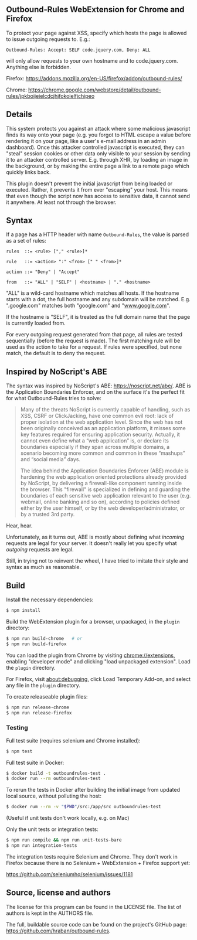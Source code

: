 ## Outbound-Rules WebExtension for Chrome and Firefox

To protect your page against XSS, specify which hosts the page is allowed to
issue outgoing requests to. E.g.:

```
Outbound-Rules: Accept: SELF code.jquery.com, Deny: ALL
```

will only allow requests to your own hostname and to code.jquery.com. Anything
else is forbidden.

Firefox: https://addons.mozilla.org/en-US/firefox/addon/outbound-rules/

Chrome: https://chrome.google.com/webstore/detail/outbound-rules/jpkboijeielcdcjhjfokoielfjchipeo

## Details

This system protects you against an attack where some malicious javascript finds
its way onto your page (e.g. you forgot to HTML escape a value before rendering
it on your page, like a user's e-mail address in an admin dashboard). Once this
attacker controlled javascript is executed, they can "steal" session cookies or
other data only visible to your session by sending it to an attacker controlled
server. E.g.  through XHR, by loading an image in the background, or by making
the entire page a link to a remote page which quickly links back.

This plugin doesn't prevent the initial javascript from being loaded or
executed. Rather, it prevents it from ever "escaping" your host. This means that
even though the script now has access to sensitive data, it cannot send it
anywhere. At least not through the browser.

## Syntax

If a page has a HTTP header with name `Outbound-Rules`, the value is parsed as a
set of rules:

```
rules  ::= <rule> ["," <rule>]*

rule   ::= <action> ":" <from> [" " <from>]*

action ::= "Deny" | "Accept"

from   ::= "ALL" | "SELF" | <hostname> | "." <hostname>
```

"ALL" is a wild-card hostname which matches all hosts. If the hostname starts
with a dot, the full hostname and any subdomain will be matched. E.g.
".google.com" matches both "google.com" and "www.google.com".

If the hostname is "SELF", it is treated as the full domain name that the page
is currently loaded from.

For every outgoing request generated from that page, all rules are tested
sequentially (before the request is made). The first matching rule will be used
as the action to take for a request. If rules were specified, but none match,
the default is to deny the request.

## Inspired by NoScript's ABE

The syntax was inspired by NoScript's ABE: https://noscript.net/abe/. ABE is the
Application Boundaries Enforcer, and on the surface it's the perfect fit for
what Outbound-Rules tries to solve:

> Many of the threats NoScript is currently capable of handling, such as XSS,
> CSRF or ClickJacking, have one common evil root: lack of proper isolation at
> the web application level. Since the web has not been originally conceived as
> an application platform, it misses some key features required for ensuring
> application security. Actually, it cannot even define what a “web application”
> is, or declare its boundaries especially if they span across multiple domains,
> a scenario becoming more common and common in these “mashups” and “social
> media” days.
>
> The idea behind the Application Boundaries Enforcer (ABE) module is hardening
> the web application oriented protections already provided by NoScript, by
> delivering a firewall-like component running inside the browser. This
> "firewall" is specialized in defining and guarding the boundaries of each
> sensitive web application relevant to the user (e.g. webmail, online banking
> and so on), according to policies defined either by the user himself, or by
> the web developer/administrator, or by a trusted 3rd party.

Hear, hear.

Unfortunately, as it turns out, ABE is mostly about defining what _incoming_
requests are legal for your server. It doesn't really let you specify what
_outgoing_ requests are legal.

Still, in trying not to reinvent the wheel, I have tried to imitate their style
and syntax as much as reasonable.

## Build

Install the necessary dependencies:

```sh
$ npm install
```

Build the WebExtension plugin for a browser, unpackaged, in the `plugin`
directory:

```sh
$ npm run build-chrome   # or
$ npm run build-firefox
```

You can load the plugin from Chrome by visiting
[chrome://extensions](chrome://extensions), enabling "developer mode" and
clicking "load unpackaged extension". Load the `plugin` directory.

For Firefox, visit [about:debugging](about:debugging), click Load Temporary
Add-on, and select any file in the `plugin` directory.

To create releaseable plugin files:

```sh
$ npm run release-chrome
$ npm run release-firefox
```

### Testing

Full test suite (requires selenium and Chrome installed):

```sh
$ npm test
```

Full test suite in Docker:

```sh
$ docker build -t outboundrules-test .
$ docker run --rm outboundrules-test
```

To rerun the tests in Docker after building the initial image from updated local
source, without polluting the host:

```sh
$ docker rum --rm -v "$PWD"/src:/app/src outboundrules-test
```

(Useful if unit tests don't work locally, e.g. on Mac)

Only the unit tests or integration tests:

```sh
$ npm run compile && npm run unit-tests-bare
$ npm run integration-tests
```

The integration tests require Selenium and Chrome. They don't work in Firefox
because there is no Selenium + WebExtension + Firefox support yet:

https://github.com/seleniumhq/selenium/issues/1181

## Source, license and authors

The license for this program can be found in the LICENSE file. The list of
authors is kept in the AUTHORS file.

The full, buildable source code can be found on the project's GitHub page:
https://github.com/hraban/outbound-rules.
